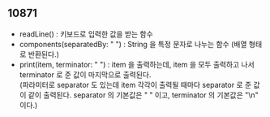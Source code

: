 ## 10871
- readLine() : 키보드로 입력한 값을 받는 함수
- components(separatedBy: " ") : String 을 특정 문자로 나누는 함수 (배열 형태로 반환된다.)
- print(item, terminator: " ") : item 을 출력하는데, item 을 모두 출력하고 나서 terminator 로 준 값이 마지막으로 출력된다.  
(파라미터로 separator 도 있는데 item 각각이 출력될 때마다 separator 로 준 값이 같이 출력된다. separator 의 기본값은 " " 이고, terminator 의 기본값은 "\n" 이다.)
